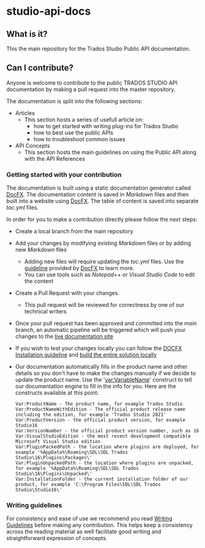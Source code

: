 # studio-api-docs

## What is it?

This the main repository for the Trados Studio Public API documentation.

## Can I contribute?

Anyone is welcome to contribute to the public TRADOS STUDIO API documentation by making a pull request into the master repository.


The documentation is split into the following sections:
- Articles
  - This section hosts a series of usefull article on:
    - how to get started with writing plug-ins for Trados Studio
    - how to best use the public APIs
    - how to troubleshoot common issues
- API Concepts
  - This section hosts the main guidelines on using the Public API along with the API References

### Getting started with your contribution
The documentation is built using a static documentation generator called [DocFX](https://dotnet.github.io/docfx/). 
The documentation content is saved in *Markdown* files and then built into a website using [DocFX](https://dotnet.github.io/docfx/). The table of content is saved into separate *toc.yml* files.

In order for you to make a contribution directly please follow the next steps:
- Create a local branch from the main repository
- Add your changes by modifying existing *Markdown* files or by adding new *Markdown* files
  - Adding new files will require updating the *toc.yml* files. Use the [guideline](https://dotnet.github.io/docfx/tutorial/intro_toc.html) provided by [DocFX](https://dotnet.github.io/docfx/) to learn more. 
  - You can use tools such as *Notepad++* or *Visual Studio Code* to edit the content
- Create a Pull Request with your changes. 
  - This pull request will be reviewed for correctness by one of our technical writers
- Once your pull request has been approved and committed into the *main* branch, an automatic pipeline will be triggered which will push your changes to the [live documentation site](https://rws.github.io/studio-api-docs/index.html)
- If you wish to test your changes locally you can follow the [DOCFX Installation guideline](https://dotnet.github.io/docfx/tutorial/docfx_getting_started.html) and [build the entire solution locally](https://dotnet.github.io/docfx/tutorial/walkthrough/walkthrough_create_a_docfx_project.html)
- Our documentation automatically fills in the product name and other details so you don't have to make the changes manually if we decide to update the product name. Use the '<var:VariableName>' construct to tell our documentation engine to fill in the info for you. Here are the constructs available at this point:

      Var:ProductName - The product name, for example Trados Studio
      Var:ProductNameWithEdition - The official product release name including the edition, for example 'Trados Studio 2021'
      Var:ProductVersion - the official product version, for example Studio16
      Var:VersionNumber - the official product version number, such as 16
      Var:VisualStudioEdition - the most recent development compatible Microsoft Visual Studio edition
      Var:PluginPackedPath - the location where plugins are deployed, for example '%AppData%\Roaming\SDL\SDL Trados Studio\16\Plugins\Packages\'
      Var:PluginUnpackedPath - the location where plugins are unpacked, for example '%AppData%\Roaming\SDL\SDL Trados Studio\16\Plugins\Unpacked\'
      Var:InstallationFolder - the current installation folder of our product, for example 'C:\Program Files\SDL\SDL Trados Studio\Studio16\'
      
### Writing guidelines
For consistency and ease of use we recommend you read [Writing Guidelines](writing_guidelines.md) before making any contribution. This helps keep a consistency across the reading material as well facilitate good writing and straightforward expression of concepts.
